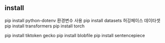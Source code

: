 ## install


pip install python-dotenv   환경변수 사용
pip install datasets        허깅페이스 데이타셋
pip install transformers
pip install torch

pip install tiktoken    gecko
pip install blobfile
pip install sentencepiece

